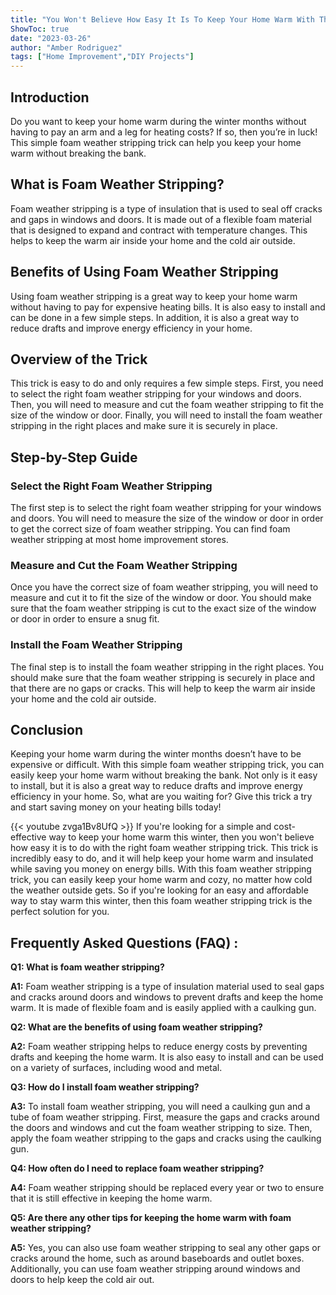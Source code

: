```yaml
---
title: "You Won't Believe How Easy It Is To Keep Your Home Warm With This Foam Weather Stripping Trick!"
ShowToc: true 
date: "2023-03-26"
author: "Amber Rodriguez" 
tags: ["Home Improvement","DIY Projects"]
---
```

## Introduction

Do you want to keep your home warm during the winter months without having to pay an arm and a leg for heating costs? If so, then you’re in luck! This simple foam weather stripping trick can help you keep your home warm without breaking the bank.

## What is Foam Weather Stripping?

Foam weather stripping is a type of insulation that is used to seal off cracks and gaps in windows and doors. It is made out of a flexible foam material that is designed to expand and contract with temperature changes. This helps to keep the warm air inside your home and the cold air outside.

## Benefits of Using Foam Weather Stripping

Using foam weather stripping is a great way to keep your home warm without having to pay for expensive heating bills. It is also easy to install and can be done in a few simple steps. In addition, it is also a great way to reduce drafts and improve energy efficiency in your home.

## Overview of the Trick

This trick is easy to do and only requires a few simple steps. First, you need to select the right foam weather stripping for your windows and doors. Then, you will need to measure and cut the foam weather stripping to fit the size of the window or door. Finally, you will need to install the foam weather stripping in the right places and make sure it is securely in place.

## Step-by-Step Guide

### Select the Right Foam Weather Stripping

The first step is to select the right foam weather stripping for your windows and doors. You will need to measure the size of the window or door in order to get the correct size of foam weather stripping. You can find foam weather stripping at most home improvement stores.

### Measure and Cut the Foam Weather Stripping

Once you have the correct size of foam weather stripping, you will need to measure and cut it to fit the size of the window or door. You should make sure that the foam weather stripping is cut to the exact size of the window or door in order to ensure a snug fit.

### Install the Foam Weather Stripping

The final step is to install the foam weather stripping in the right places. You should make sure that the foam weather stripping is securely in place and that there are no gaps or cracks. This will help to keep the warm air inside your home and the cold air outside.

## Conclusion

Keeping your home warm during the winter months doesn’t have to be expensive or difficult. With this simple foam weather stripping trick, you can easily keep your home warm without breaking the bank. Not only is it easy to install, but it is also a great way to reduce drafts and improve energy efficiency in your home. So, what are you waiting for? Give this trick a try and start saving money on your heating bills today!

{{< youtube zvga1Bv8UfQ >}} 
If you're looking for a simple and cost-effective way to keep your home warm this winter, then you won't believe how easy it is to do with the right foam weather stripping trick. This trick is incredibly easy to do, and it will help keep your home warm and insulated while saving you money on energy bills. With this foam weather stripping trick, you can easily keep your home warm and cozy, no matter how cold the weather outside gets. So if you're looking for an easy and affordable way to stay warm this winter, then this foam weather stripping trick is the perfect solution for you.

## Frequently Asked Questions (FAQ) :
**Q1: What is foam weather stripping?**

**A1:** Foam weather stripping is a type of insulation material used to seal gaps and cracks around doors and windows to prevent drafts and keep the home warm. It is made of flexible foam and is easily applied with a caulking gun. 

**Q2: What are the benefits of using foam weather stripping?**

**A2:** Foam weather stripping helps to reduce energy costs by preventing drafts and keeping the home warm. It is also easy to install and can be used on a variety of surfaces, including wood and metal. 

**Q3: How do I install foam weather stripping?**

**A3:** To install foam weather stripping, you will need a caulking gun and a tube of foam weather stripping. First, measure the gaps and cracks around the doors and windows and cut the foam weather stripping to size. Then, apply the foam weather stripping to the gaps and cracks using the caulking gun. 

**Q4: How often do I need to replace foam weather stripping?**

**A4:** Foam weather stripping should be replaced every year or two to ensure that it is still effective in keeping the home warm. 

**Q5: Are there any other tips for keeping the home warm with foam weather stripping?**

**A5:** Yes, you can also use foam weather stripping to seal any other gaps or cracks around the home, such as around baseboards and outlet boxes. Additionally, you can use foam weather stripping around windows and doors to help keep the cold air out.





